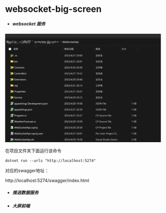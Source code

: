 # websocket-big-screen

- ##### websocket 服务



![image](https://github.com/LeoMingGit/websocket-big-screen/blob/main/img/Snipaste_2023-04-21_22-32-24.png)





在项目文件夹下面运行该命令

```
dotnet run --urls "http://localhost:5274"

```

对应的swagger地址：

http://localhost:5274/swagger/index.html 



- ##### 推送数据服务





- ##### 大屏前端







